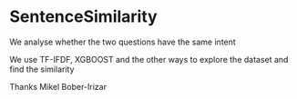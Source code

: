 # SentenceSimilarity
We analyse whether the two questions have the same intent 

We use TF-IFDF, XGBOOST and the other ways to explore the dataset and find the similarity

Thanks Mikel Bober-Irizar
